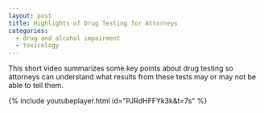 ```yaml
---
layout: post
title: Highlights of Drug Testing for Attorneys
categories:
  - drug and alcohol impairment
  - toxicology
---
```


This short video summarizes some key points about drug testing so attorneys can understand what results from these tests may or may not be able to tell them.

{% include youtubeplayer.html id="PJRdHFFYk3k&amp;t=7s" %}